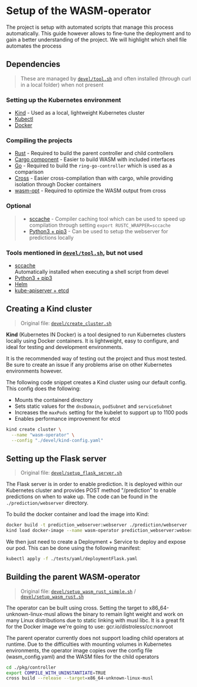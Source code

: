 # Setup of the WASM-operator

The project is setup with automated scripts that manage this process automatically.
This guide however allows to fine-tune the deployment and to gain a better understanding of the project.
We will highlight which shell file automates the process

## Dependencies
>
> These are managed by [`devel/tool.sh`](../devel/tool.sh) and often installed (through curl in a local folder) when not present

### Setting up the Kubernetes environment

- [Kind](https://kind.sigs.k8s.io/) - Used as a local, lightweight Kubernetes cluster
- [Kubectl](https://kubernetes.io/docs/reference/kubectl/)
- [Docker](https://www.docker.com/)

### Compiling the projects

- [Rust](https://www.rust-lang.org/) - Required to build the parent controller and child controllers
- [Cargo component](https://github.com/bytecodealliance/cargo-component) - Easier to build WASM with included interfaces
- [Go](https://go.dev/) - Required to build the `ring-go-controller` which is used as a comparison
- [Cross](https://crates.io/crates/cross) - Easier cross-compilation than with cargo, while providing isolation through Docker containers
- [wasm-opt](https://github.com/WebAssembly/binaryen) - Required to optimize the WASM output from cross

### Optional

> - [sccache](https://github.com/mozilla/sccache) - Compiler caching tool which can be used to speed up compilation through setting `export RUSTC_WRAPPER=sccache`
> - [Python3 + pip3](https://www.python.org/) - Can be used to setup the webserver for predictions locally

### Tools mentioned in [`devel/tool.sh`](../devel/tool.sh), but not used

- [sccache](https://github.com/mozilla/sccache)  
  Automatically installed when executing a shell script from devel
- [Python3 + pip3](https://www.python.org/)
- [Helm](https://helm.sh/)
- [kube-apiserver + etcd](https://github.com/kubernetes-sigs/kubebuilder)

## Creating a Kind cluster

> Original file: [`devel/create_cluster.sh`](../devel/create_cluster.sh)

**Kind** (Kubernetes IN Docker) is a tool designed to run Kubernetes clusters locally using Docker containers. It is lightweight, easy to configure, and ideal for testing and development environments.

It is the recommended way of testing out the project and thus most tested.
Be sure to create an issue if any problems arise on other Kubernetes environments however.

The following code snippet creates a Kind cluster using our default config.
This config does the following:

- Mounts the containerd directory
- Sets static values for the `dnsDomain`, `podSubnet` and `serviceSubnet`
- Increases the `maxPods` setting for the kubelet to support up to 1100 pods
- Enables performance improvement for etcd

```sh
kind create cluster \
  --name "wasm-operator" \
  --config "./devel/kind-config.yaml"
```

## Setting up the Flask server

> Original file: [`devel/setup_flask_server.sh`](../devel/setup_flask_server.sh)

The Flask server is in order to enable prediction.
It is deployed within our Kubernetes cluster and provides POST method "/prediction" to enable predictions on when to wake up.
The code can be found in the `./prediction/webserver` directory.

To build the docker container and load the image into Kind:

```sh
docker build -t prediction_webserver:webserver ./prediction/webserver
kind load docker-image --name wasm-operator prediction_webserver:webserver
```

We then just need to create a Deployment + Service to deploy and expose our pod. This can be done using the following manifest:

```sh
kubectl apply -f ./tests/yaml/deploymentFlask.yaml
```

## Building the parent WASM-operator

> Original file: [`devel/setup_wasm_rust_simple.sh`](../devel/setup_wasm_rust_simple.sh) / [`devel/setup_wasm_rust.sh`](../devel/setup_wasm_rust.sh)

The operator can be built using cross. Setting the target to x86_64-unknown-linux-musl allows the binary to remain light weight and work on many Linux distributions due to static linking with musl libc.
It is a great fit for the Docker image we're going to use: gcr.io/distroless/cc:nonroot

The parent operator currently does not support loading child operators at runtime.
Due to the difficulties with mounting volumes in Kubernetes environments, the operator image copies over the config file (wasm_config.yaml) and the WASM files for the child operators

```sh
cd ./pkg/controller
export COMPILE_WITH_UNINSTANTIATE=TRUE
cross build --release --target=x86_64-unknown-linux-musl
```
